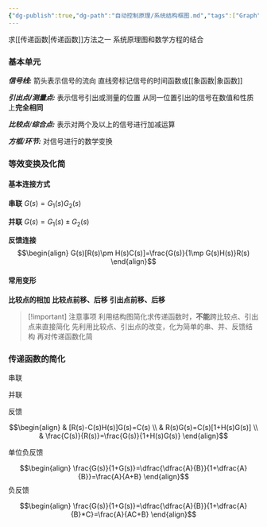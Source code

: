 ```yaml
---
{"dg-publish":true,"dg-path":"自动控制原理/系统结构框图.md","tags":["Graph"],"permalink":"/自动控制原理/系统结构框图/","dgPassFrontmatter":true,"noteIcon":"","created":"2024-05-21T15:20:28.611+08:00","updated":"2024-08-25T21:00:10.638+08:00"}
---
```


求[[传递函数\|传递函数]]方法之一
系统原理图和数学方程的结合
### 基本单元
***信号线:***
箭头表示信号的流向
直线旁标记信号的时间函数或[[象函数\|象函数]]

***引出点/测量点:***
表示信号引出或测量的位置
从同一位置引出的信号在数值和性质上**完全相同**

***比较点**/**综合点:***
表示对两个及以上的信号进行加减运算

***方框**/**环节:***
对信号进行的数学变换

### 等效变换及化简
#### 基本连接方式
**串联**
$G(s)=G_{1}(s)G_{2}(s)$

**并联**
$G(s)=G_{1}(s)\pm G_{2}(s)$

**反馈连接**
$$\begin{align}
G(s)[R(s)\pm H(s)C(s)]=\frac{G(s)}{1\mp G(s)H(s)}R(s)
\end{align}$$

#### 常用变形
**比较点的相加**
**比较点前移、后移**
**引出点前移、后移**

>[!important] 注意事项
>利用结构图简化求传递函数时，**不能**跨比较点、引出点来直接简化
>先利用比较点、引出点的改变，化为简单的串、并、反馈结构
>再对传递函数化简

### 传递函数的简化

串联

并联

反馈


$$\begin{align}
 & [R(s)-C(s)H(s)]G(s)=C(s) \\
 & R(s)G(s)=C(s)[1+H(s)G(s)] \\
 & \frac{C(s)}{R(s)}=\frac{G(s)}{1+H(s)G(s)}
\end{align}$$

单位负反馈

$$\begin{align}
\frac{G(s)}{1+G(s)}=\dfrac{\dfrac{A}{B}}{1+\dfrac{A}{B}}=\frac{A}{A+B}
\end{align}$$
负反馈

$$\begin{align}
\frac{G(s)}{1+G(s)}=\dfrac{\dfrac{A}{B}}{1+\dfrac{A}{B}*C}=\frac{A}{AC+B}
\end{align}$$
